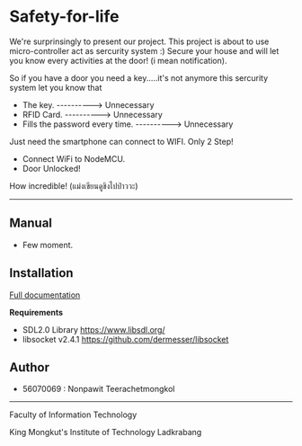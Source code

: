 # Safety-for-life

We're surprinsingly to present our project. This project is about to use micro-controller act as sercurity system :)
Secure your house and will let you know every activities at the door! (i mean notification).

So if you have a door you need a key.....it's not anymore
this sercurity system let you know that

  * The key.  ----------> Unnecessary
  * RFID Card. ----------> Unnecessary
  * Fills the password every time. ----------> Unnecessary
  
Just need the smartphone can connect to WIFI. Only 2 Step!
  * Connect WiFi to NodeMCU.
  * Door Unlocked!

How incredible!   (แม่งเขียนดูขิงไปป่าววะ)
_____________________________________________________________________________________________________

## Manual

* Few moment.

## Installation

[Full documentation](https://github.com/compro-itkmitl/demo-repo/wiki/)

**Requirements**
* SDL2.0 Library https://www.libsdl.org/
* libsocket v2.4.1 https://github.com/dermesser/libsocket

## Author
* 56070069 : Nonpawit Teerachetmongkol

---

Faculty of Information Technology

King Mongkut's Institute of Technology Ladkrabang
